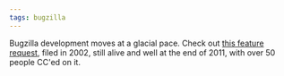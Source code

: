 ```yaml
---
tags: bugzilla
---
```


Bugzilla development moves at a glacial pace. Check out [this feature request](https://bugzilla.mozilla.org/show_bug.cgi?id=130835), filed in 2002, still alive and well at the end of 2011, with over 50 people CC'ed on it.
